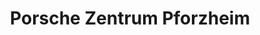---
title: "Porsche Zentrum Pforzheim"
url: /pforzheim/porsche-zentrum-pforzheim/
shop: Autohaus
---